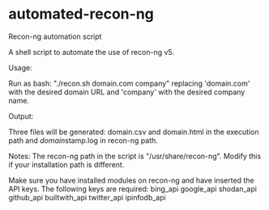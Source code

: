 # automated-recon-ng
Recon-ng automation script 

A shell script to automate the use of recon-ng v5.

Usage:

Run as bash: "./recon.sh domain.com company" replacing 'domain.com' with the desired domain URL and 'company' with the desired company name.

Output:

Three files will be generated: domain.csv and domain.html in the execution path and $domain$stamp.log in recon-ng path.

Notes:
The recon-ng path in the script is "/usr/share/recon-ng". Modify this if your installation path is different.

Make sure you have installed modules on recon-ng and have inserted the API keys. The following keys are required:
bing_api
google_api
shodan_api
github_api
builtwith_api
twitter_api
ipinfodb_api
